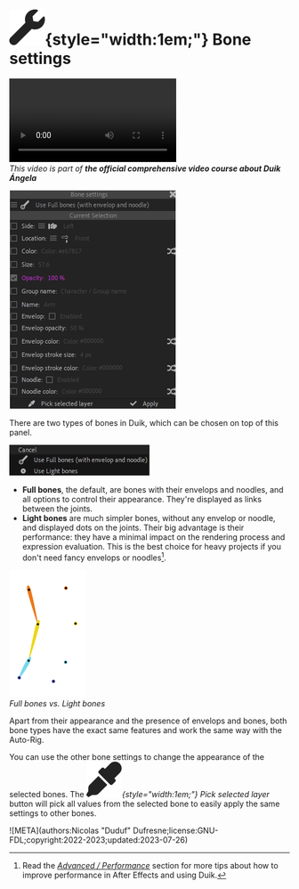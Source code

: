 
# ![](../../../img/duik/icons/settings.svg){style="width:1em;"} Bone settings

![RXLAB_VIDEO](https://rxlaboratory.org/wp-content/uploads/rx-videos/Duik17_C03_boneEffect__EN_720.mp4)  
*This video is part of __the official comprehensive video course about Duik Ángela__*

![](../../../img/duik/bones/settings.png)

There are two types of bones in Duik, which can be chosen on top of this panel.

![](../../../img/duik/bones/bone_perf.png)

- **Full bones**, the default, are bones with their envelops and noodles, and all options to control their appearance. They're displayed as links between the joints.
- **Light bones** are much simpler bones, without any envelop or noodle, and displayed dots on the joints. Their big advantage is their performance: they have a minimal impact on the rendering process and expression evaluation. This is the best choice for heavy projects if you don't need fancy envelops or noodles[^1].

![](../../../img/duik/bones/full_light_00000.png)  
*Full bones vs. Light bones*

Apart from their appearance and the presence of envelops and bones, both bone types have the exact same features and work the same way with the Auto-Rig.

You can use the other bone settings to change the appearance of the selected bones. The *![](../../../img/duik/icons/eye_dropper.svg){style="width:1em;"} Pick selected layer* button will pick all values from the selected bone to easily apply the same settings to other bones.

[^1]: Read the [*Advanced / Performance*](../../../advanced/performance.md) section for more tips about how to improve performance in After Effects and using Duik.

![META](authors:Nicolas "Duduf" Dufresne;license:GNU-FDL;copyright:2022-2023;updated:2023-07-26)
